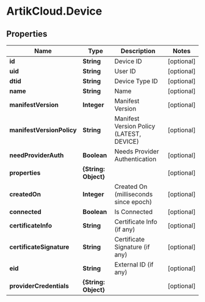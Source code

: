 # ArtikCloud.Device

## Properties
Name | Type | Description | Notes
------------ | ------------- | ------------- | -------------
**id** | **String** | Device ID | [optional] 
**uid** | **String** | User ID | [optional] 
**dtid** | **String** | Device Type ID | [optional] 
**name** | **String** | Name | [optional] 
**manifestVersion** | **Integer** | Manifest Version | [optional] 
**manifestVersionPolicy** | **String** | Manifest Version Policy (LATEST, DEVICE) | [optional] 
**needProviderAuth** | **Boolean** | Needs Provider Authentication | [optional] 
**properties** | **{String: Object}** |  | [optional] 
**createdOn** | **Integer** | Created On (milliseconds since epoch) | [optional] 
**connected** | **Boolean** | Is Connected | [optional] 
**certificateInfo** | **String** | Certificate Info (if any) | [optional] 
**certificateSignature** | **String** | Certificate Signature (if any) | [optional] 
**eid** | **String** | External ID (if any) | [optional] 
**providerCredentials** | **{String: Object}** |  | [optional] 


